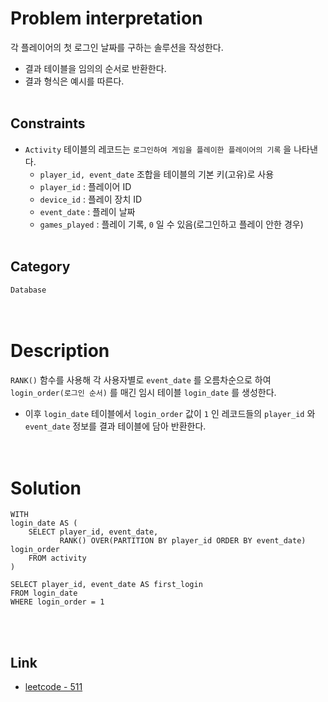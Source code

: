 # Problem interpretation
각 플레이어의 첫 로그인 날짜를 구하는 솔루션을 작성한다.
- 결과 테이블을 임의의 순서로 반환한다.
- 결과 형식은 예시를 따른다.
<br/><br/>

## Constraints
- `Activity` 테이블의 레코드는 `로그인하여 게임을 플레이한 플레이어의 기록` 을 나타낸다.
    - `player_id, event_date` 조합을 테이블의 기본 키(고유)로 사용
    - `player_id` : 플레이어 ID
    - `device_id` : 플레이 장치 ID
    - `event_date` : 플레이 날짜
    - `games_played` : 플레이 기록, `0` 일 수 있음(로그인하고 플레이 안한 경우)
<br/><br/>

## Category
`Database`
<br/><br/><br/>

# Description
`RANK()` 함수를 사용해 각 사용자별로 `event_date` 를 오름차순으로 하여 `login_order(로그인 순서)` 를 매긴 임시 테이블 `login_date` 를 생성한다.
- 이후 `login_date` 테이블에서 `login_order` 값이 `1` 인 레코드들의 `player_id` 와 `event_date` 정보를 결과 테이블에 담아 반환한다.
<br/><br/><br/>

# Solution
```mysql
WITH
login_date AS (
    SELECT player_id, event_date,
           RANK() OVER(PARTITION BY player_id ORDER BY event_date) login_order
    FROM activity
)

SELECT player_id, event_date AS first_login
FROM login_date
WHERE login_order = 1
```
<br/><br/>

## Link
- [leetcode - 511](https://leetcode.com/problems/game-play-analysis-i/description/)